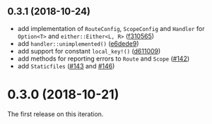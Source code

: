 <a name="0.3.1"></a>
## 0.3.1 (2018-10-24)

* add implementation of `RouteConfig`, `ScopeConfig` and `Handler` for `Option<T>` and `either::Either<L, R>` ([f310565](https://github.com/tsukuyomi-rs/tsukuyomi/commit/f310565f448a3d838eb9ea923f71cb0f08723e71))
* add `handler::unimplemented()` ([e6dede9](https://github.com/tsukuyomi-rs/tsukuyomi/commit/e6dede9f9beab0b728bc07a8734e21afee167493))
* add support for constant `local_key!()` ([d611009](https://github.com/tsukuyomi-rs/tsukuyomi/commit/d6110097cb773f4196a4b372d4bfa926eb971e60))
* add methods for reporting errors to `Route` and `Scope` ([#142](https://github.com/tsukuyomi-rs/tsukuyomi/pull/142))
* add `Staticfiles` ([#143](https://github.com/tsukuyomi-rs/tsukuyomi/pull/143) and [#146](https://github.com/tsukuyomi-rs/tsukuyomi/pull/146))

<a name="0.3.0"></a>
# 0.3.0 (2018-10-21)

The first release on this iteration.
